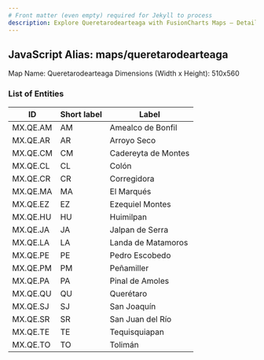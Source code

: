 ```yaml
---
# Front matter (even empty) required for Jekyll to process
description: Explore Queretarodearteaga with FusionCharts Maps – Detailed features for seamless integration. Try now & enhance your data visualization today! 
---
```


## JavaScript Alias: maps/queretarodearteaga

Map Name: Queretarodearteaga
Dimensions (Width x Height): 510x560





### List of Entities

ID | Short label | Label
---|---|---|
MX.QE.AM|AM|Amealco de Bonfil
MX.QE.AR|AR|Arroyo Seco
MX.QE.CM|CM|Cadereyta de Montes
MX.QE.CL|CL|Colón
MX.QE.CR|CR|Corregidora
MX.QE.MA|MA|El Marqués
MX.QE.EZ|EZ|Ezequiel Montes
MX.QE.HU|HU|Huimilpan
MX.QE.JA|JA|Jalpan de Serra
MX.QE.LA|LA|Landa de Matamoros
MX.QE.PE|PE|Pedro Escobedo
MX.QE.PM|PM|Peñamiller
MX.QE.PA|PA|Pinal de Amoles
MX.QE.QU|QU|Querétaro
MX.QE.SJ|SJ|San Joaquín
MX.QE.SR|SR|San Juan del Río
MX.QE.TE|TE|Tequisquiapan
MX.QE.TO|TO|Tolimán

